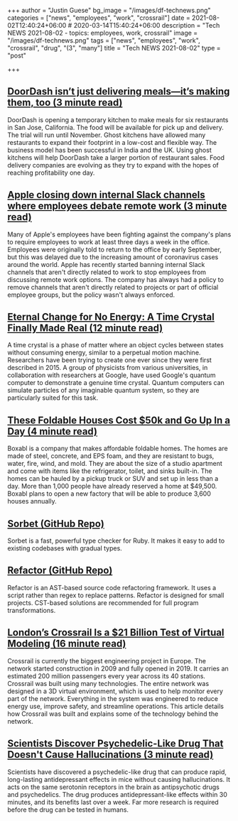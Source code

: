+++
author = "Justin Guese"
bg_image = "/images/df-technews.png"
categories = ["news", "employees", "work", "crossrail"]
date = 2021-08-02T12:40:24+06:00 # 2020-03-14T15:40:24+06:00
description = "Tech NEWS 2021-08-02 - topics: employees, work, crossrail"
image = "/images/df-technews.png"
tags = ["news", "employees", "work", "crossrail", "drug", "(3", "many"]
title = "Tech NEWS 2021-08-02"
type = "post"

+++

## [DoorDash isn’t just delivering meals—it’s making them, too (3 minute read)](https://qz.com/2039684/doordash-is-launching-ghost-kitchens-to-make-food-for-restaurants/)

DoorDash is opening a temporary kitchen to make meals for six restaurants in San Jose, California. The food will be available for pick up and delivery. The trial will run until November. Ghost kitchens have allowed many restaurants to expand their footprint in a low-cost and flexible way. The business model has been successful in India and the UK. Using ghost kitchens will help DoorDash take a larger portion of restaurant sales. Food delivery companies are evolving as they try to expand with the hopes of reaching profitability one day.

## [Apple closing down internal Slack channels where employees debate remote work (3 minute read)](https://www.cultofmac.com/748775/apple-closing-down-internal-slack-channels-where-employees-debate-remote-work/)

Many of Apple's employees have been fighting against the company's plans to require employees to work at least three days a week in the office. Employees were originally told to return to the office by early September, but this was delayed due to the increasing amount of coronavirus cases around the world. Apple has recently started banning internal Slack channels that aren't directly related to work to stop employees from discussing remote work options. The company has always had a policy to remove channels that aren't directly related to projects or part of official employee groups, but the policy wasn't always enforced.

## [Eternal Change for No Energy: A Time Crystal Finally Made Real (12 minute read)](https://www.quantamagazine.org/first-time-crystal-built-using-googles-quantum-computer-20210730/)

A time crystal is a phase of matter where an object cycles between states without consuming energy, similar to a perpetual motion machine. Researchers have been trying to create one ever since they were first described in 2015. A group of physicists from various universities, in collaboration with researchers at Google, have used Google's quantum computer to demonstrate a genuine time crystal. Quantum computers can simulate particles of any imaginable quantum system, so they are particularly suited for this task.

## [These Foldable Houses Cost $50k and Go Up In a Day (4 minute read)](https://singularityhub.com/2021/07/29/these-foldable-houses-cost-50k-and-go-up-in-a-day/)

Boxabl is a company that makes affordable foldable homes. The homes are made of steel, concrete, and EPS foam, and they are resistant to bugs, water, fire, wind, and mold. They are about the size of a studio apartment and come with items like the refrigerator, toilet, and sinks built-in. The homes can be hauled by a pickup truck or SUV and set up in less than a day. More than 1,000 people have already reserved a home at $49,500. Boxabl plans to open a new factory that will be able to produce 3,600 houses annually.

## [Sorbet (GitHub Repo)](https://github.com/sorbet/sorbet)

Sorbet is a fast, powerful type checker for Ruby. It makes it easy to add to existing codebases with gradual types.

## [Refactor (GitHub Repo)](https://github.com/isidentical/refactor)

Refactor is an AST-based source code refactoring framework. It uses a script rather than regex to replace patterns. Refactor is designed for small projects. CST-based solutions are recommended for full program transformations.

## [London’s Crossrail Is a $21 Billion Test of Virtual Modeling (16 minute read)](https://spectrum.ieee.org/londons-crossrail-is-a-21-billion-test-of-virtual-modeling)

Crossrail is currently the biggest engineering project in Europe. The network started construction in 2009 and fully opened in 2019. It carries an estimated 200 million passengers every year across its 40 stations. Crossrail was built using many technologies. The entire network was designed in a 3D virtual environment, which is used to help monitor every part of the network. Everything in the system was engineered to reduce energy use, improve safety, and streamline operations. This article details how Crossrail was built and explains some of the technology behind the network.

## [Scientists Discover Psychedelic-Like Drug That Doesn't Cause Hallucinations (3 minute read)](https://www.sciencealert.com/scientists-discover-a-psychedelic-like-drug-that-doesn-t-cause-hallucinations)

Scientists have discovered a psychedelic-like drug that can produce rapid, long-lasting antidepressant effects in mice without causing hallucinations. It acts on the same serotonin receptors in the brain as antipsychotic drugs and psychedelics. The drug produces antidepressant-like effects within 30 minutes, and its benefits last over a week. Far more research is required before the drug can be tested in humans.

